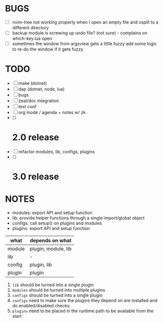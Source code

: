 # BUGS

- [ ] nvim-tree not working properly when I open an empty file and vsplit to a different directory
- [ ] backup module is screwing up undo file? (not sure) - complains on which-key.lua open
- [ ] sometimes the window from argsview gets a little fuzzy
      add some logic to re-do the window if it gets fuzzy

# TODO

- [ ] make (dotnet)
- [ ] dap (dotnet, node, lua)
- [ ] bugs
- [ ] zeal/doc integration
- [ ] test conf
- [ ] org mode / agenda + notes w/ zk
- [ ] # 2.0 release
- [ ] refactor modules, lib, configs, plugins
- [ ] # 3.0 release

# NOTES

- modules: export API and setup function
- lib: provide helper functions through a single import/global object
- configs: call setup() on plugins and modules
- plugins: export API and setup function

| what   | depends on what     |
| ------ | ------------------- |
| module | plugin, module, lib |
| lib    | -                   |
| config | plugin, lib         |
| plugin | plugin              |

1. `lib` should be turned into a single plugin
2. `modules` should be turned into multiple plugins
3. `configs` should be turned into a single plugin
4. `configs` need to make sure the plugins they depend on are installed and do
   enabled/disabled checks.
5. `plugins` need to be placed in the runtime path to be available from the
   start

